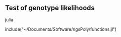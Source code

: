 
## Test of genotype likelihoods

julia

include("~/Documents/Software/ngsPoly/functions.jl")







